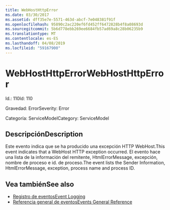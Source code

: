 ```yaml
---
title: WebHostHttpError
ms.date: 03/30/2017
ms.assetid: dff35e7e-5571-463d-abcf-7e048381f91f
ms.openlocfilehash: 95890c2ac220ef6fd452ff6472828b4f8a08693d
ms.sourcegitcommit: 5b6d778ebb269ee6684fb57ad69a8c28b06235b9
ms.translationtype: MT
ms.contentlocale: es-ES
ms.lasthandoff: 04/08/2019
ms.locfileid: "59167900"
---
```

# <a name="webhosthttperror"></a><span data-ttu-id="64adb-102">WebHostHttpError</span><span class="sxs-lookup"><span data-stu-id="64adb-102">WebHostHttpError</span></span>
<span data-ttu-id="64adb-103">Id.: 110</span><span class="sxs-lookup"><span data-stu-id="64adb-103">Id: 110</span></span>  
  
 <span data-ttu-id="64adb-104">Gravedad: Error</span><span class="sxs-lookup"><span data-stu-id="64adb-104">Severity: Error</span></span>  
  
 <span data-ttu-id="64adb-105">Categoría: ServiceModel</span><span class="sxs-lookup"><span data-stu-id="64adb-105">Category: ServiceModel</span></span>  
  
## <a name="description"></a><span data-ttu-id="64adb-106">Descripción</span><span class="sxs-lookup"><span data-stu-id="64adb-106">Description</span></span>  
 <span data-ttu-id="64adb-107">Este evento indica que se ha producido una excepción HTTP WebHost.</span><span class="sxs-lookup"><span data-stu-id="64adb-107">This event indicates that a WebHost HTTP exception occurred.</span></span> <span data-ttu-id="64adb-108">El evento hace una lista de la información del remitente, HtmlErrorMessage, excepción, nombre de proceso e id. de proceso.</span><span class="sxs-lookup"><span data-stu-id="64adb-108">The event lists the Sender Information, HtmlErrorMessage, exception, process name and process ID.</span></span>  
  
## <a name="see-also"></a><span data-ttu-id="64adb-109">Vea también</span><span class="sxs-lookup"><span data-stu-id="64adb-109">See also</span></span>

- [<span data-ttu-id="64adb-110">Registro de eventos</span><span class="sxs-lookup"><span data-stu-id="64adb-110">Event Logging</span></span>](../../../../../docs/framework/wcf/diagnostics/event-logging/index.md)
- [<span data-ttu-id="64adb-111">Referencia general de eventos</span><span class="sxs-lookup"><span data-stu-id="64adb-111">Events General Reference</span></span>](../../../../../docs/framework/wcf/diagnostics/event-logging/events-general-reference.md)
